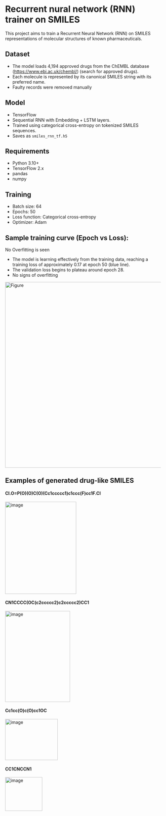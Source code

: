 # Recurrent nural network (RNN) trainer on SMILES
This project aims to train a Recurrent Neural Network (RNN)  on SMILES representations of molecular structures of known pharmaceuticals.

## Dataset
- The model loads 4,194 approved drugs from the ChEMBL database (https://www.ebi.ac.uk/chembl/) (search for approved drugs).
- Each molecule is represented by its canonical SMILES string with its preferred name.
- Faulty records were removed manually

## Model
- TensorFlow
- Sequential RNN with Embedding + LSTM layers.
- Trained using categorical cross-entropy on tokenized SMILES sequences.
- Saves as `smiles_rnn_tf.h5`

## Requirements
- Python 3.10+
- TensorFlow 2.x
- pandas
- numpy

## Training
- Batch size: 64
- Epochs: 50
- Loss function: Categorical cross-entropy
- Optimizer: Adam

## Sample training curve (Epoch vs Loss):


No Overfitting is seen
- The model is learning effectively from the training data, reaching a training loss of approximately 0.17 at epoch 50 (blue line).
- The validation loss begins to plateau around epoch 28.
- No signs of overfitting

<img width="680" height="600" alt="Figure" src="https://github.com/user-attachments/assets/4e059fdf-3a82-47bf-97de-5443b4f6533c" />

## Examples of generated drug-like SMILES
#### Cl.O=P(O)(O)C(O)(Cc1ccccc1)c1ccc(F)cc1F.Cl

<img width="230" height="298" alt="image" src="https://github.com/user-attachments/assets/2a74d4d2-c976-4a66-b2d1-5ae9810c62b2" />


#### CN1CCCC(OC(c2ccccc2)c2ccccc2)CC1

<img width="210" height="294" alt="image" src="https://github.com/user-attachments/assets/c59077b1-636f-4c8b-bce1-4df27e7463c7" />

#### Cc1cc(O)c(O)cc1OC

<img width="170" height="133" alt="image" src="https://github.com/user-attachments/assets/cb44f4a5-d4c0-4fa1-b897-1299952aa03e" />

#### CC1CNCCN1

<img width="120" height="109" alt="image" src="https://github.com/user-attachments/assets/28e0ff14-27ff-4a5b-a36c-d94e24282311" />


